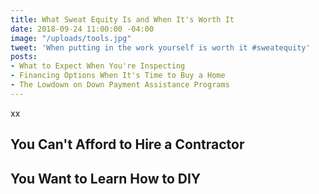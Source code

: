 ```yaml
---
title: What Sweat Equity Is and When It's Worth It
date: 2018-09-24 11:00:00 -04:00
image: "/uploads/tools.jpg"
tweet: 'When putting in the work yourself is worth it #sweatequity'
posts:
- What to Expect When You're Inspecting
- Financing Options When It's Time to Buy a Home
- The Lowdown on Down Payment Assistance Programs
---
```


xx

## You Can't Afford to Hire a Contractor

## You Want to Learn How to DIY